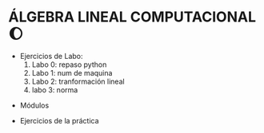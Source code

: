 # ÁLGEBRA LINEAL COMPUTACIONAL :waxing_gibbous_moon:

* Ejercicios de Labo:
  1. Labo 0: repaso python
  2. Labo 1: num de maquina
  3. Labo 2: tranformación lineal
  4. labo 3: norma 
 
 - Módulos
     
* Ejercicios de la práctica
